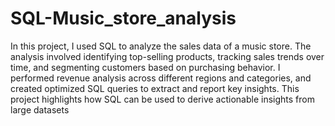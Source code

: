 # SQL-Music_store_analysis
In this project, I used SQL to analyze the sales data of a music store. The analysis involved identifying top-selling products, tracking sales trends over time, and segmenting customers based on purchasing behavior. I performed revenue analysis across different regions and categories, and created optimized SQL queries to extract and report key insights. This project highlights how SQL can be used to derive actionable insights from large datasets
